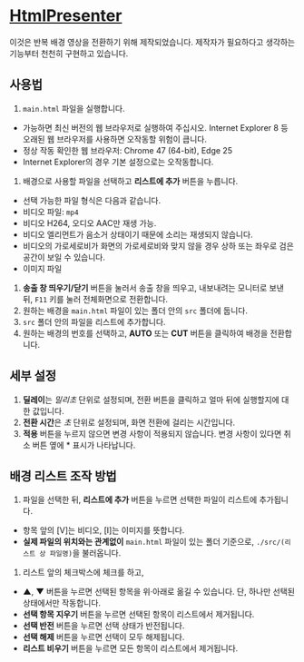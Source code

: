 # [HtmlPresenter](https://github.com/leeye51456/HtmlPresenter)

이것은 반복 배경 영상을 전환하기 위해 제작되었습니다. 제작자가 필요하다고 생각하는 기능부터 천천히 구현하고 있습니다.

## 사용법
1. `main.html` 파일을 실행합니다.
 - 가능하면 최신 버전의 웹 브라우저로 실행하여 주십시오. Internet Explorer 8 등 오래된 웹 브라우저를 사용하면 오작동할 위험이 큽니다.
 - 정상 작동 확인한 웹 브라우저: Chrome 47 (64-bit), Edge 25
 - Internet Explorer의 경우 기본 설정으로는 오작동합니다.
1. 배경으로 사용할 파일을 선택하고 **리스트에 추가** 버튼을 누릅니다.
 - 선택 가능한 파일 형식은 다음과 같습니다.
  - 비디오 파일: `mp4`
   - 비디오 H264, 오디오 AAC만 재생 가능.
   - 비디오 엘리먼트가 음소거 상태이기 때문에 소리는 재생되지 않습니다.
   - 비디오의 가로세로비가 화면의 가로세로비와 맞지 않을 경우 상하 또는 좌우로 검은 공간이 보일 수 있습니다.
  - 이미지 파일
1. **송출 창 띄우기/닫기** 버튼을 눌러서 송출 창을 띄우고, 내보내려는 모니터로 보낸 뒤, `F11` 키를 눌러 전체화면으로 전환합니다.
1. 원하는 배경을 `main.html` 파일이 있는 폴더 안의 `src` 폴더에 둡니다.
1. `src` 폴더 안의 파일을 리스트에 추가합니다.
1. 원하는 배경의 번호를 선택하고, **AUTO** 또는 **CUT** 버튼을 클릭하여 배경을 전환합니다.

## 세부 설정
1. **딜레이**는 *밀리초* 단위로 설정되며, 전환 버튼을 클릭하고 얼마 뒤에 실행할지에 대한 값입니다.
1. **전환 시간**은 *초* 단위로 설정되며, 화면 전환에 걸리는 시간입니다.
1. **적용** 버튼을 누르지 않으면 변경 사항이 적용되지 않습니다. 변경 사항이 있다면 취소 버튼 옆에 \* 표시가 나타납니다.

## 배경 리스트 조작 방법
1. 파일을 선택한 뒤, **리스트에 추가** 버튼을 누르면 선택한 파일이 리스트에 추가됩니다.
 - 항목 앞의 [V]는 비디오, [I]는 이미지를 뜻합니다.
 - **실제 파일의 위치와는 관계없이** `main.html` 파일이 있는 폴더 기준으로, `./src/(리스트 상 파일명)`을 불러옵니다.
1. 리스트 앞의 체크박스에 체크를 하고,
 - **▲**, **▼** 버튼을 누르면 선택된 항목을 위·아래로 옮길 수 있습니다. 단, 하나만 선택된 상태에서만 작동합니다.
 - **선택 항목 지우기** 버튼을 누르면 선택된 항목이 리스트에서 제거됩니다.
 - **선택 반전** 버튼을 누르면 선택 상태가 반전됩니다.
 - **선택 해제** 버튼을 누르면 선택이 모두 해제됩니다.
 - **리스트 비우기** 버튼을 누르면 모든 항목이 리스트에서 제거됩니다.
